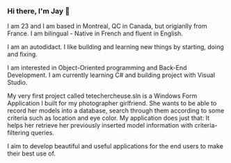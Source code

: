 ### Hi there, I'm Jay 👋

I am 23 and I am based in Montreal, QC in Canada, but origianlly from France.
I am bilingual - Native in French and fluent in English.

I am an autodidact. I like building and learning new things by starting, doing and fixing.

I am interested in Object-Oriented programming and Back-End Development.
I am currently learning C# and building project with Visual Studio.

My very first project called tetechercheuse.sln is a Windows Form Application I built for my photographer girlfriend. She wants to be able to record her models into a database, search through them according to some criteria such as location and eye color. My application does just that: It helps her retrieve her previously inserted model information with criteria-filtering queries.

I aim to develop beautiful and useful applications for the end users to make their best use of.
<!--
**jordanjbanal/jordanjbanal** is a ✨ _special_ ✨ repository because its `README.md` (this file) appears on your GitHub profile.

Here are some ideas to get you started:

- 🔭 I’m currently working on ...
- 🌱 I’m currently learning ...
- 👯 I’m looking to collaborate on ...
- 🤔 I’m looking for help with ...
- 💬 Ask me about ...
- 📫 How to reach me: ...
- 😄 Pronouns: ...
- ⚡ Fun fact: ...
-->
